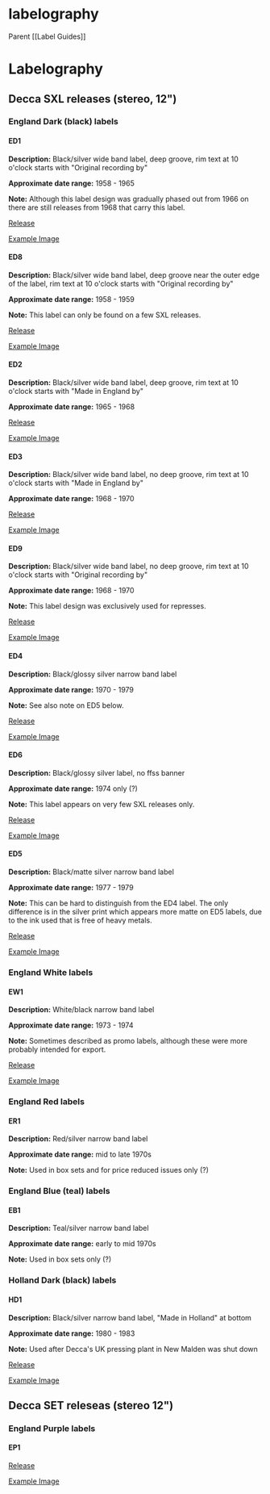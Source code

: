# labelography

Parent [[Label Guides]]

# Labelography

## Decca SXL releases (stereo, 12")
  
### England Dark (black) labels
  

#### **ED1**
**Description:** 
Black/silver wide band label, deep groove, rim text at 10 o'clock starts with "Original recording by"

**Approximate date range:** 1958 - 1965 

**Note:** Although this label design was gradually phased out from 1966 on there are still releases from 1968 that carry this label.

[Release](https://www.discogs.com/release/1035017)

[Example Image](https://www.discogs.com/release/1035017#images/9519973)


#### **ED8**
**Description:** 
Black/silver wide band label, deep groove near the outer edge of the label, rim text at 10 o'clock starts with "Original recording by"

**Approximate date range:** 1958 - 1959

**Note:** This label can only be found on a few SXL releases.

[Release](https://www.discogs.com/release/4750642)

[Example Image](https://www.discogs.com/release/4750642#images/9580756)

 
#### **ED2**
**Description:** 
Black/silver wide band label, deep groove, rim text at 10 o'clock starts with "Made in England by"

**Approximate date range:** 1965 - 1968

[Release](https://www.discogs.com/release/5373280)

[Example Image](https://www.discogs.com/release/5373280#images/11022455)


#### **ED3**
**Description:** 
Black/silver wide band label, no deep groove, rim text at 10 o'clock starts with "Made in England by"

**Approximate date range:** 1968 - 1970

[Release](https://www.discogs.com/release/5823615)

[Example Image](https://www.discogs.com/release/5823615#images/13083580)


#### **ED9**
**Description:** 
Black/silver wide band label, no deep groove, rim text at 10 o'clock starts with "Original recording by"

**Approximate date range:** 1968 - 1970

**Note:** This label design was exclusively used for represses.

[Release](https://www.discogs.com/release/5120597)

[Example Image](https://www.discogs.com/release/5120597#images/10446664)



#### **ED4**
**Description:** 
Black/glossy silver narrow band label

**Approximate date range:** 1970 - 1979

**Note:** See also note on ED5 below.

[Release](https://www.discogs.com/release/3798912)

[Example Image](https://www.discogs.com/release/3798912#images/9940515)


#### **ED6**
**Description:** 
Black/glossy silver label, no ffss banner

**Approximate date range:** 1974 only (?)

**Note:** This label appears on very few SXL releases only.

[Release](https://www.discogs.com/release/4819353)

[Example Image](https://www.discogs.com/release/4819353#images/23968010)


#### **ED5**
**Description:** 
Black/matte silver narrow band label

**Approximate date range:** 1977 - 1979

**Note:** This can be hard to distinguish from the ED4 label. The only difference is in the silver print which appears more matte on ED5 labels, due to the ink used that is free of heavy metals.

[Release](https://www.discogs.com/release/3416086)

[Example Image](https://www.discogs.com/release/3416086#images/9480759)



### England White labels
  

#### **EW1**
**Description:** 
White/black narrow band label

**Approximate date range:** 1973 - 1974 

**Note:** Sometimes described as promo labels, although these were more probably intended for export.

[Release](https://www.discogs.com/release/5222185)

[Example Image](https://www.discogs.com/release/5222185#images/17421885)

  

### England Red labels
  
  
#### **ER1**
**Description:** 
Red/silver narrow band label

**Approximate date range:** mid to late 1970s

**Note:** Used in box sets and for price reduced issues only (?)


### England Blue (teal) labels
  
  
#### **EB1**
**Description:** 
Teal/silver narrow band label

**Approximate date range:** early to mid 1970s

**Note:** Used in box sets only (?)

### Holland Dark (black) labels
  

#### **HD1**
**Description:** 
Black/silver narrow band label, "Made in Holland" at bottom

**Approximate date range:** 1980 - 1983

**Note:** Used after Decca's UK pressing plant in New Malden was shut down

[Release](https://www.discogs.com/release/8085193)

[Example Image](https://www.discogs.com/release/8085193#images/21767427)

## Decca SET releseas (stereo 12")

### England Purple labels

#### **EP1**
[Release](https://www.discogs.com/release/5242089)

[Example Image](https://www.discogs.com/release/5242089#images/16795506)


